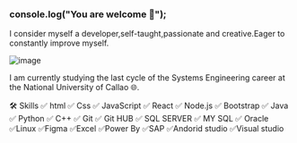### console.log("You are welcome 👋");


I consider myself a developer,self-taught,passionate and creative.Eager to constantly improve myself.

![image](https://user-images.githubusercontent.com/67877726/187810847-29e35cf6-69ce-4a65-a670-9e7b724f0686.png)


I am currently studying the last cycle of the Systems Engineering career at the National University of Callao 🌐.

🛠  Skills
✅ html
✅ Css
✅ JavaScript
✅ React
✅ Node.js
✅ Bootstrap
✅ Java
✅ Python
✅ C++
✅ Git
✅ Git HUB
✅ SQL SERVER
✅ MY SQL 
✅ Oracle
✅Linux
✅Figma
✅Excel
✅Power By
✅SAP
✅Andorid studio
✅Visual studio


